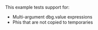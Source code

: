 This example tests support for:

* Multi-argument dbg.value expressions
* Phis that are not copied to temporaries
